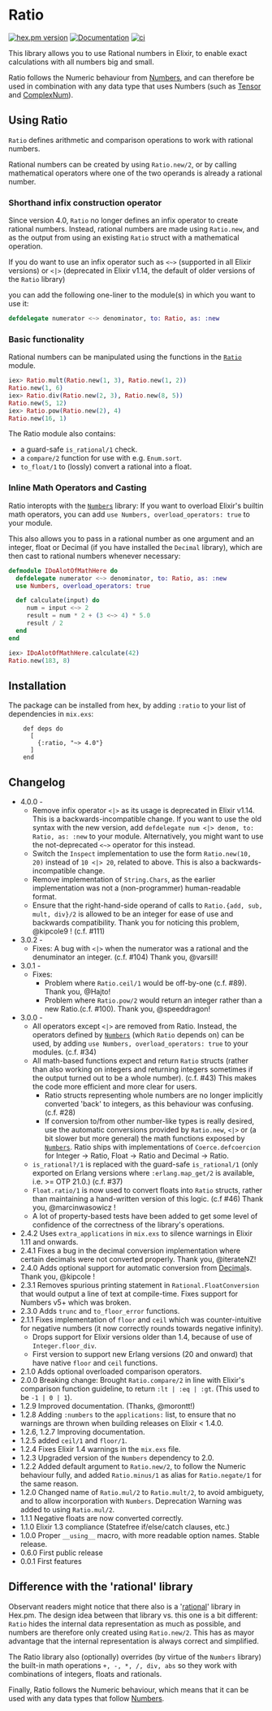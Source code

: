 # Ratio


[![hex.pm version](https://img.shields.io/hexpm/v/ratio.svg)](https://hex.pm/packages/ratio)
[![Documentation](https://img.shields.io/badge/hexdocs-latest-blue.svg)](https://hexdocs.pm/ratio/index.html)
[![ci](https://github.com/Qqwy/elixir-rational/actions/workflows/ci.yml/badge.svg)](https://github.com/Qqwy/elixir-rational/actions/workflows/ci.yml)

This library allows you to use Rational numbers in Elixir, to enable exact calculations with all numbers big and small.

Ratio follows the Numeric behaviour from [Numbers](https://github.com/Qqwy/elixir_number), and can therefore be used in combination with any data type that uses Numbers (such as [Tensor](https://hex.pm/packages/tensor) and [ComplexNum](https://github.com/Qqwy/elixir_complex_num)).

## Using Ratio

`Ratio` defines arithmetic and comparison operations to work with rational numbers.

Rational numbers can be created by using `Ratio.new/2`,
or by calling mathematical operators where one of the two operands is already a rational number.


### Shorthand infix construction operator

Since version 4.0, `Ratio` no longer defines an infix operator to create rational numbers.
Instead, rational numbers are made using `Ratio.new`,
and as the output from using an existing `Ratio` struct with a mathematical operation.

If you do want to use an infix operator such as
`<~>` (supported in all Elixir versions)
or `<|>` (deprecated in Elixir v1.14, the default of older versions of the `Ratio` library)

you can add the following one-liner to the module(s) in which you want to use it:

```elixir
defdelegate numerator <~> denominator, to: Ratio, as: :new
```

### Basic functionality

Rational numbers can be manipulated using the functions in the [`Ratio`](https://hexdocs.pm/ratio/Ratio.html) module.

```elixir
iex> Ratio.mult(Ratio.new(1, 3), Ratio.new(1, 2))
Ratio.new(1, 6)
iex> Ratio.div(Ratio.new(2, 3), Ratio.new(8, 5))
Ratio.new(5, 12)
iex> Ratio.pow(Ratio.new(2), 4)
Ratio.new(16, 1)
```

The Ratio module also contains:
- a guard-safe `is_rational/1` check.
- a `compare/2` function for use with e.g. `Enum.sort`.
- `to_float/1` to (lossly) convert a rational into a float.

### Inline Math Operators and Casting

Ratio interopts with the [`Numbers`](https://github.com/Qqwy/elixir-number) library:
If you want to overload Elixir's builtin math operators, 
you can add `use Numbers, overload_operators: true` to your module.

This also allows you to pass in a rational number as one argument
and an integer, float or Decimal (if you have installed the `Decimal` library),
which are then cast to rational numbers whenever necessary:

``` elixir
defmodule IDoAlotOfMathHere do
  defdelegate numerator <~> denominator, to: Ratio, as: :new
  use Numbers, overload_operators: true

  def calculate(input) do
     num = input <~> 2
     result = num * 2 + (3 <~> 4) * 5.0
     result / 2
  end
end

```

``` elixir
iex> IDoAlotOfMathHere.calculate(42)
Ratio.new(183, 8)
```


## Installation

  The package can be installed from hex, by adding `:ratio` to your list of dependencies in `mix.exs`:

        def deps do
          [
            {:ratio, "~> 4.0"}
          ]
        end



## Changelog
- 4.0.0 - 
  - Remove infix operator `<|>` as its usage is deprecated in Elixir v1.14. This is a backwards-incompatible change. If you want to use the old syntax with the new version, add `defdelegate num <|> denom, to: Ratio, as: :new` to your module. Alternatively, you might want to use the not-deprecated `<~>` operator for this instead.
  - Switch the `Inspect` implementation to use the form `Ratio.new(10, 20)` instead of `10 <|> 20`, related to above. This is also a backwards-incompatible change.
  - Remove implementation of `String.Chars`, as the earlier implementation was not a (non-programmer) human-readable format.
  - Ensure that the right-hand-side operand of calls to `Ratio.{add, sub, mult, div}/2` is allowed to be an integer for ease of use and backwards compatibility. Thank you for noticing this problem, @kipcole9 ! (c.f. #111)
- 3.0.2 - 
  - Fixes: A bug with `<|>` when the numerator was a rational and the denuminator an integer. (c.f. #104) Thank you, @varsill!
- 3.0.1 -
  - Fixes:
    - Problem where `Ratio.ceil/1` would be off-by-one (c.f. #89). Thank you, @Hajto!
    - Problem where `Ratio.pow/2` would return an integer rather than a new Ratio.(c.f. #100). Thank you, @speeddragon!
- 3.0.0 - 
  - All operators except `<|>` are removed from Ratio. Instead, the operators defined by [`Numbers`](https://github.com/Qqwy/elixir-number) (which `Ratio` depends on) can be used, by adding `use Numbers, overload_operators: true` to your modules. (c.f. #34)
  - All math-based functions expect and return `Ratio` structs (rather than also working on integers and returning integers sometimes if the output turned out to be a whole number).  (c.f. #43)
    This makes the code more efficient and more clear for users.
    - Ratio structs representing whole numbers are no longer implicitly converted 'back' to integers, as this behaviour was confusing. (c.f. #28)
    - If conversion to/from other number-like types is really desired, 
      use the automatic conversions provided by `Ratio.new`, `<|>` 
      or (a bit slower but more general) the math functions exposed by [`Numbers`](https://github.com/Qqwy/elixir-number).
      Ratio ships with implementations of `Coerce.defcoercion` for Integer -> Ratio, Float -> Ratio and Decimal -> Ratio.
  - `is_rational?/1` is replaced with the guard-safe `is_rational/1` (only exported on Erlang versions where `:erlang.map_get/2` is available, i.e. >= OTP 21.0.) (c.f. #37)
  - `Float.ratio/1` is now used to convert floats into `Ratio` structs, rather than maintaining a hand-written version of this logic. (c.f #46) Thank you, @marcinwasowicz !
  - A lot of property-based tests have been added to get some level of confidence of the correctness of the library's operations.
- 2.4.2 Uses `extra_applications` in `mix.exs` to silence warnings in Elixir 1.11 and onwards.
- 2.4.1 Fixes a bug in the decimal conversion implementation where certain decimals were not converted properly. Thank you, @iterateNZ!
- 2.4.0 Adds optional support for automatic conversion from [Decimal](https://github.com/ericmj/decimal)s. Thank you, @kipcole !
- 2.3.1 Removes spurious printing statement in `Rational.FloatConversion` that would output a line of text at compile-time. Fixes support for Numbers v5+ which was broken.
- 2.3.0 Adds `trunc` and `to_floor_error` functions.
- 2.1.1 Fixes implementation of `floor` and `ceil` which was counter-intuitive for negative numbers (it now correctly rounds towards negative infinity). 
  - Drops support for Elixir versions older than 1.4, because of use of `Integer.floor_div`.
  - First version to support new Erlang versions (20 and onward) that have native `floor` and `ceil` functions.
- 2.1.0 Adds optional overloaded comparison operators.
- 2.0.0 Breaking change: Brought `Ratio.compare/2` in line with Elixir's comparison function guideline, to return `:lt | :eq | :gt`. (This used to be `-1 | 0 | 1`).
- 1.2.9 Improved documentation. (Thanks, @morontt!)
- 1.2.8 Adding `:numbers` to the `applications:` list, to ensure that no warnings are thrown when building releases on Elixir < 1.4.0.
- 1.2.6, 1.2.7 Improving documentation.
- 1.2.5 added `ceil/1` and `floor/1`.
- 1.2.4 Fixes Elixir 1.4 warnings in the `mix.exs` file.
- 1.2.3 Upgraded version of the `Numbers` dependency to 2.0.
- 1.2.2 Added default argument to `Ratio.new/2`, to follow the Numeric behaviour fully, and added `Ratio.minus/1` as alias for `Ratio.negate/1` for the same reason.
- 1.2.0 Changed name of `Ratio.mul/2` to `Ratio.mult/2`, to avoid ambiguety, and to allow incorporation with `Numbers`. Deprecation Warning was added to using `Ratio.mul/2`.
- 1.1.1 Negative floats are now converted correctly.
- 1.1.0 Elixir 1.3 compliance (Statefree if/else/catch clauses, etc.)
- 1.0.0 Proper `__using__` macro, with more readable option names. Stable release.
- 0.6.0 First public release
- 0.0.1 First features


## Difference with the 'rational' library

Observant readers might notice that there also is a '[rational](https://hex.pm/packages/rational)' library in Hex.pm. The design idea between that library vs. this one is a bit different: `Ratio` hides the internal data representation as much as possible, and numbers are therefore only created using `Ratio.new/2`. This has as mayor advantage that the internal representation is always correct and simplified.

The Ratio library also (optionally) overrides (by virtue of the `Numbers` library) the built-in math operations `+, -, *, /, div, abs` so they work with combinations of integers, floats and rationals.

Finally, Ratio follows the Numeric behaviour, which means that it can be used with any data types that follow [Numbers](https://github.com/Qqwy/elixir_number).
